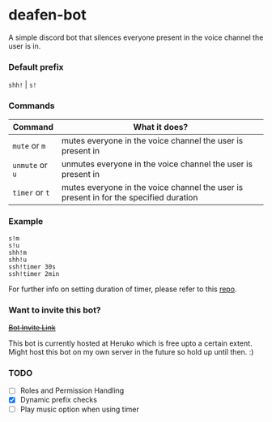 # deafen-bot
A simple discord bot that silences everyone present in the voice channel the user is in.

### Default prefix
`shh!` | `s!`

### Commands
Command | What it does?
------------ | -------------
`mute` or `m` | mutes everyone in the voice channel the user is present in
`unmute` or `u` | unmutes everyone in the voice channel the user is present in
`timer` or `t` | mutes everyone in the voice channel the user is present in for the specified duration

### Example
```
s!m
s!u
shh!m
shh!u
ssh!timer 30s
ssh!timer 2min
```
For further info on setting duration of timer, please refer to this [repo](https://github.com/vercel/ms).

### Want to invite this bot?
[~~Bot Invite Link~~](https://discord.com/api/oauth2/authorize?client_id=765588360605204512&permissions=549657648&scope=bot)

This bot is currently hosted at Heruko which is free upto a certain extent. Might host this bot on my own server in the future so hold up until then. :)

### TODO
- [ ] Roles and Permission Handling
- [x] Dynamic prefix checks
- [ ] Play music option when using timer